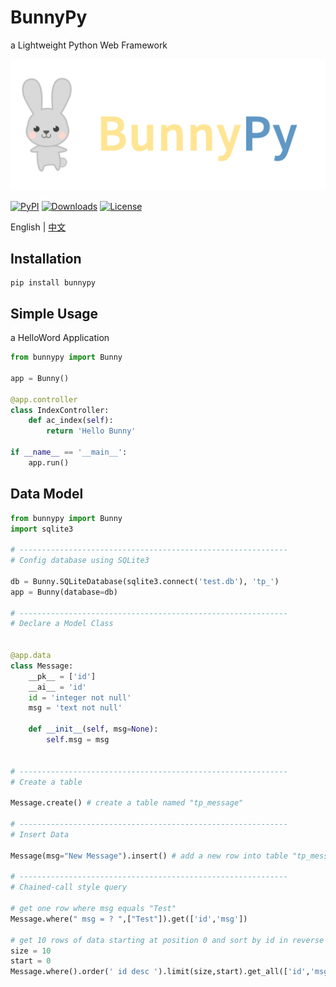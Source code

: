 # BunnyPy
a Lightweight Python Web Framework

![BunnyPy](bunny.png?raw=true)

[![PyPI](https://img.shields.io/pypi/v/bunnypy.svg?style=flat-square)](https://pypi.org/project/BunnyPy/)
[![Downloads](https://img.shields.io/pypi/dm/bunnypy.svg?color=brightgreen&style=flat-square)](https://pypi.org/project/BunnyPy/)
[![License](https://img.shields.io/pypi/l/bunnypy.svg?color=blue&style=flat-square)](LICENSE)

English | [中文](README_CN.md)

## Installation

```shell
pip install bunnypy
```

## Simple Usage

a HelloWord Application

```python
from bunnypy import Bunny

app = Bunny()

@app.controller
class IndexController:
    def ac_index(self):
        return 'Hello Bunny'

if __name__ == '__main__':
    app.run()
```

## Data Model

```python
from bunnypy import Bunny
import sqlite3

# ------------------------------------------------------------
# Config database using SQLite3

db = Bunny.SQLiteDatabase(sqlite3.connect('test.db'), 'tp_')
app = Bunny(database=db)

# ------------------------------------------------------------
# Declare a Model Class


@app.data
class Message:
    __pk__ = ['id']
    __ai__ = 'id'
    id = 'integer not null'
    msg = 'text not null'

    def __init__(self, msg=None):
        self.msg = msg


# ------------------------------------------------------------
# Create a table

Message.create() # create a table named "tp_message"

# ------------------------------------------------------------
# Insert Data

Message(msg="New Message").insert() # add a new row into table "tp_message"

# ------------------------------------------------------------
# Chained-call style query

# get one row where msg equals "Test"
Message.where(" msg = ? ",["Test"]).get(['id','msg'])

# get 10 rows of data starting at position 0 and sort by id in reverse order
size = 10
start = 0
Message.where().order(' id desc ').limit(size,start).get_all(['id','msg'])

```